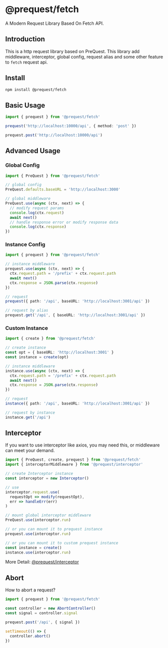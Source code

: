 # @prequest/fetch

A Modern Request Library Based On Fetch API.

## Introduction

This is a http request library based on PreQuest. This library add middleware, interceptor, global config, request alias and some other feature to `fetch` request api.

## Install

```bash
npm install @prequest/fetch
```

## Basic Usage

```ts
import { prequest } from '@prequest/fetch'

prequest('http://localhost:10000/api', { method: 'post' })

prequest.post('http://localhost:10000/api')
```

## Advanced Usage

### Global Config

```ts
import { PreQuest } from '@prequest/fetch'

// global config
PreQuest.defaults.baseURL = 'http://localhost:3000'

// global middleware
PreQuest.use(async (ctx, next) => {
  // modify request params
  console.log(ctx.request)
  await next()
  // handle response error or modify response data
  console.log(ctx.response)
})
```

### Instance Config

```ts
import { prequest } from '@prequest/fetch'

// instance middleware
prequest.use(async (ctx, next) => {
  ctx.request.path = '/prefix' + ctx.request.path
  await next()
  ctx.response = JSON.parse(ctx.response)
})

// request
prequest({ path: '/api', baseURL: 'http://localhost:3001/api' })

// request by alias
prequest.get('/api', { baseURL: 'http://localhost:3001/api' })
```

### Custom Instance

```ts
import { create } from '@prequest/fetch'

// create instance
const opt = { baseURL: 'http://localhost:3001' }
const instance = create(opt)

// instance middleware
instance.use(async (ctx, next) => {
  ctx.request.path = '/prefix' + ctx.request.path
  await next()
  ctx.response = JSON.parse(ctx.response)
})

// request
instance({ path: '/api', baseURL: 'http://localhost:3001/api' })

// request by instance
instance.get('/api')
```

## Interceptor

If you want to use interceptor like axios, you may need this, or middleware can meet your demand.

```ts
import { PreQuest, create, prequest } from '@prequest/fetch'
import { interceptorMiddleware } from '@prequest/interceptor'

// create Interceptor instance
const interceptor = new Interceptor()

// use
interceptor.request.use(
  requestOpt => modify(requestOpt),
  err => handleErr(err)
)

// mount global interceptor middleware
PreQuest.use(interceptor.run)

// or you can mount it to prequest instance
prequest.use(interceptor.run)

// or you can mount it to custom prequest instance
const instance = create()
instance.use(interceptor.run)
```

More Detail: [@prequest/interceptor](https://github.com/xdoer/PreQuest/blob/main/packages/interceptor/README.md)

## Abort

How to abort a request?

```ts
import { prequest } from '@prequest/fetch'

const controller = new AbortController()
const signal = controller.signal

prequest.post('/api', { signal })

setTimeout(() => {
  controller.abort()
})
```

